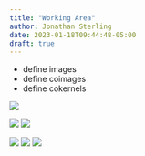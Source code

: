 ```yaml
---
title: "Working Area"
author: Jonathan Sterling
date: 2023-01-18T09:44:48-05:00
draft: true
---
```


- define images
- define coimages
- define cokernels

![](jms-000E)

![](jms-000D)
![](jms-000G)

![](jms-0009)
![](jms-000A)
![](jms-000C)
